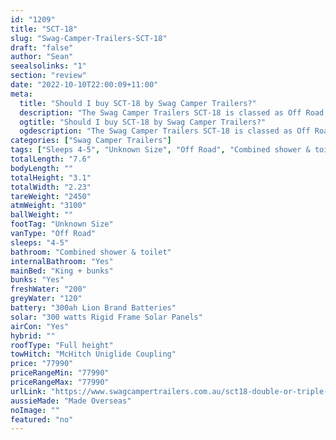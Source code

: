 ```yaml
---
id: "1209"
title: "SCT-18"
slug: "Swag-Camper-Trailers-SCT-18"
draft: "false"
author: "Sean"
seealsolinks: "1"
section: "review"
date: "2022-10-10T22:00:09+11:00"
meta:
  title: "Should I buy SCT-18 by Swag Camper Trailers?"
  description: "The Swag Camper Trailers SCT-18 is classed as Off Road, and sleeps 4-5 people. It is Made Overseas and comes in at Unknown Size. It generally has Combined shower & toilet."
  ogtitle: "Should I buy SCT-18 by Swag Camper Trailers?"
  ogdescription: "The Swag Camper Trailers SCT-18 is classed as Off Road, and sleeps 4-5 people. It is Made Overseas and comes in at Unknown Size. It generally has Combined shower & toilet."
categories: ["Swag Camper Trailers"]
tags: ["Sleeps 4-5", "Unknown Size", "Off Road", "Combined shower & toilet", "Full height", "70 - 80k"]
totalLength: "7.6"
bodyLength: ""
totalHeight: "3.1"
totalWidth: "2.23"
tareWeight: "2450"
atmWeight: "3100"
ballWeight: ""
footTag: "Unknown Size"
vanType: "Off Road"
sleeps: "4-5"
bathroom: "Combined shower & toilet"
internalBathroom: "Yes"
mainBed: "King + bunks"
bunks: "Yes"
freshWater: "200"
greyWater: "120"
battery: "300ah Lion Brand Batteries"
solar: "300 watts Rigid Frame Solar Panels"
airCon: "Yes"
hybrid: ""
roofType: "Full height"
towHitch: "McHitch Uniglide Coupling"
price: "77990"
priceRangeMin: "77990"
priceRangeMax: "77990"
urlLink: "https://www.swagcampertrailers.com.au/sct18-double-or-triple-bunk-r-v/"
aussieMade: "Made Overseas"
noImage: ""
featured: "no"
---
```

